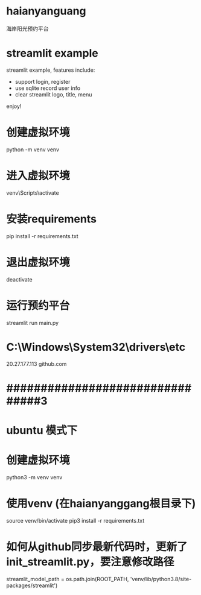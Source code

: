
# haianyanguang
海岸阳光预约平台


# streamlit example

streamlit example, features include:

- support login, register
- use sqlite record user info
- clear streamlit logo, title, menu

enjoy!

# 创建虚拟环境
python -m venv venv

# 进入虚拟环境
venv\Scripts\activate

# 安装requirements
pip install -r requirements.txt

# 退出虚拟环境
deactivate

# 运行预约平台
streamlit run main.py

# C:\Windows\System32\drivers\etc
20.27.177.113 github.com

# ################################3
# ubuntu 模式下
# 创建虚拟环境
 python3 -m venv venv

# 使用venv (在haianyanggang根目录下)
source venv/bin/activate
pip3 install -r requirements.txt

# 如何从github同步最新代码时，更新了init_streamlit.py，要注意修改路径
streamlit_model_path = os.path.join(ROOT_PATH, 'venv/lib/python3.8/site-packages/streamlit')

